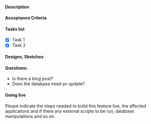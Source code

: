 #### Description

#### Acceptance Criteria

#### Tasks list
 - [x] Task 1
 - [x] Task 2

#### Designs, Sketches

#### Questions:
- Is there a blog post?
- Does the database need an update?

#### Going live
Please indicate the steps needed to build this feature live, the affected applications and if there any external scripts to be run, database manipulations and so on.
